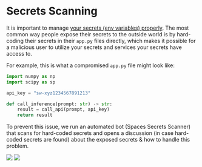 # Secrets Scanning

It is important to manage [your secrets (env variables) properly](./spaces-overview#managing-secrets). The most common way people expose their secrets to the outside world is by hard-coding their secrets in their `app.py` files directly, which makes it possible for a malicious user to utilize your secrets and services your secrets have access to.

For example, this is what a compromised `app.py` file might look like:

```py
import numpy as np
import scipy as sp

api_key = "sw-xyz1234567891213"

def call_inference(prompt: str) -> str:
    result = call_api(prompt, api_key)
    return result
```

To prevent this issue, we run an automated bot (Spaces Secrets Scanner) that scans for hard-coded secrets and opens a discussion (in case hard-coded secrets are found) about the exposed secrets & how to handle this problem.

<div class="flex justify-center">
<img class="block dark:hidden" src="https://huggingface.co/datasets/huggingface/documentation-images/resolve/main/hub/token-scanner-light.png"/>
<img class="hidden dark:block" src="https://huggingface.co/datasets/huggingface/documentation-images/resolve/main/hub/token-scanner-dark.png"/>
</div>
